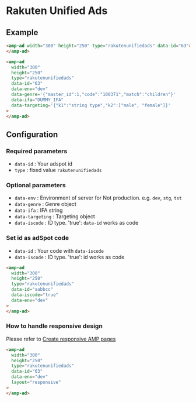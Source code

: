 <!---
Copyright 2020 The AMP HTML Authors. All Rights Reserved.

Licensed under the Apache License, Version 2.0 (the "License");
you may not use this file except in compliance with the License.
You may obtain a copy of the License at

  http://www.apache.org/licenses/LICENSE-2.0

Unless required by applicable law or agreed to in writing, software
distributed under the License is distributed on an "AS-IS" BASIS,
WITHOUT WARRANTIES OR CONDITIONS OF ANY KIND, either express or implied.
See the License for the specific language governing permissions and
limitations under the License.
-->

# Rakuten Unified Ads

## Example

```html
<amp-ad width="300" height="250" type="rakutenunifiedads" data-id="63">
</amp-ad>
```

```html
<amp-ad
  width="300"
  height="250"
  type="rakutenunifiedads"
  data-id="63"
  data-env="dev"
  data-genre='{"master_id":1,"code":"100371","match":"children"}'
  data-ifa="DUMMY_IFA"
  data-targeting='{"k1":"string type","k2":["male", "female"]}'
>
</amp-ad>
```

## Configuration

### Required parameters

-   `data-id` : Your adspot id
-   `type` : fixed value `rakutenunifiedads`

### Optional parameters

-   `data-env` : Environment of server for Not production. e.g. `dev`, `stg`, `tst`
-   `data-genre` : Genre object
-   `data-ifa` : IFA string
-   `data-targeting` : Targeting object
-   `data-iscode` : ID type. 'true': `data-id` works as code

### Set id as adSpot code

-   `data-id` : Your code with `data-iscode`
-   `data-iscode` : ID type. 'true': id works as code

```html
<amp-ad
  width="300"
  height="250"
  type="rakutenunifiedads"
  data-id="aabbcc"
  data-iscode="true"
  data-env="dev"
>
</amp-ad>
```

### How to handle responsive design

Please refer to [Create responsive AMP pages](https://amp.dev/documentation/guides-and-tutorials/develop/style_and_layout/responsive_design/)

```html
<amp-ad
  width="300"
  height="250"
  type="rakutenunifiedads"
  data-id="63"
  data-env="dev"
  layout="responsive"
>
</amp-ad>
```
